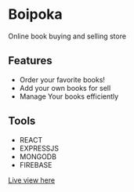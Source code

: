 # Boipoka
Online book buying and selling store

## Features
- Order your favorite books!
- Add your own books for sell
- Manage Your books efficiently

## Tools
- REACT
- EXPRESSJS
- MONGODB
- FIREBASE

[Live view here](https://boipoka.netlify.app/)
